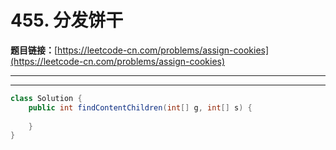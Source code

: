 # 455. 分发饼干

**题目链接：**[https://leetcode-cn.com/problems/assign-cookies](https://leetcode-cn.com/problems/assign-cookies)

---

<Cards card="leetcode_455_assign-cookies"></Cards>

---

```java
class Solution {
    public int findContentChildren(int[] g, int[] s) {
        
    }
}
```